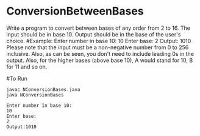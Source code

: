 # ConversionBetweenBases
Write a program to convert between bases of any order from 2 to 16. The input should be in base 10. Output should be in the base of the user's choice. 
#Example: 
Enter number in base 10: 10
Enter base: 2
Output: 1010
Please note that the input must be a non-negative number from 0 to 256 inclusive. Also, as can be seen, you don't need to include leading 0s in the output.
Also, for the higher bases (above base 10), A would stand for 10, B for 11 and so on.

#To Run
~~~
javac NConversionBases.java
java NConversionBases

Enter number in base 10:
10
Enter base:
2
Output:1010
~~~
